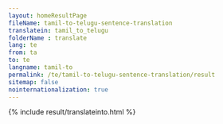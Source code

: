 ```yaml
---
layout: homeResultPage
fileName: tamil-to-telugu-sentence-translation
translatein: tamil_to_telugu
folderName : translate
lang: te
from: ta
to: te
langname: tamil-to
permalink: /te/tamil-to-telugu-sentence-translation/result
sitemap: false
nointernationalization: true
---
```

{% include result/translateinto.html %}

<script src="/js/result/translation.js" data-foldername="{{page.folderName}}" data-lang="{{page.lang}}"></script>
